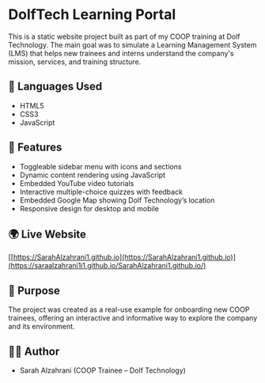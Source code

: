 # DolfTech Learning Portal

This is a static website project built as part of my COOP training at Dolf Technology. The main goal was to simulate a Learning Management System (LMS) that helps new trainees and interns understand the company's mission, services, and training structure.

## 🔧 Languages Used
- HTML5
- CSS3
- JavaScript


## 📂 Features
- Toggleable sidebar menu with icons and sections
- Dynamic content rendering using JavaScript
- Embedded YouTube video tutorials
- Interactive multiple-choice quizzes with feedback
- Embedded Google Map showing Dolf Technology’s location
- Responsive design for desktop and mobile

## 🌍 Live Website
[[https://SarahAlzahrani1.github.io](https://SarahAlzahrani1.github.io)](https://saraalzahrani1i1.github.io/SarahAlzahrani1.github.io/)

## 📌 Purpose
The project was created as a real-use example for onboarding new COOP trainees, offering an interactive and informative way to explore the company and its environment.

## 🙋‍♀️ Author
- Sarah Alzahrani (COOP Trainee – Dolf Technology)
